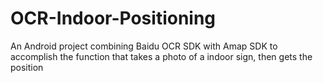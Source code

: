 # OCR-Indoor-Positioning
An Android project combining Baidu OCR SDK with Amap SDK to accomplish the function that takes a photo of a indoor sign, then gets the position
